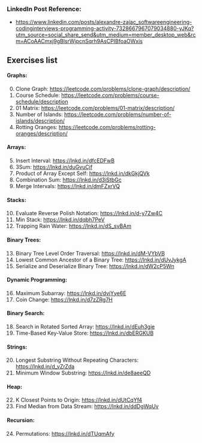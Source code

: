 ### LinkedIn Post Reference:
- https://www.linkedin.com/posts/alexandre-zajac_softwareengineering-codinginterviews-programming-activity-7328667967079034880-yJKq?utm_source=social_share_send&utm_medium=member_desktop_web&rcm=ACoAACmxj9gBlsrWjpcnSqrh9AsCPIBfoaOWxis


## Exercises list

#### Graphs:

0. Clone Graph: https://leetcode.com/problems/clone-graph/description/
1. Course Schedule: https://leetcode.com/problems/course-schedule/description
2. 01 Matrix: https://leetcode.com/problems/01-matrix/description/
3. Number of Islands: https://leetcode.com/problems/number-of-islands/description/
4. Rotting Oranges: https://leetcode.com/problems/rotting-oranges/description/


#### Arrays:

5. Insert Interval: https://lnkd.in/dfcEDFwB
6. 3Sum: https://lnkd.in/duGvuCjf
7. Product of Array Except Self: https://lnkd.in/dkGkjQVk
8. Combination Sum: https://lnkd.in/d3iStbGc
9. Merge Intervals: https://lnkd.in/dmFZxrVQ


#### Stacks:

10. Evaluate Reverse Polish Notation: https://lnkd.in/d-y7Zw4C
11. Min Stack: https://lnkd.in/dqbh7PeV
12. Trapping Rain Water: https://lnkd.in/dS_svBAm


#### Binary Trees:

13. Binary Tree Level Order Traversal: https://lnkd.in/dM-VYbVB
14. Lowest Common Ancestor of a Binary Tree: https://lnkd.in/dUvJykgA
15. Serialize and Deserialize Binary Tree: https://lnkd.in/dW2cP5Wn


#### Dynamic Programming:

16. Maximum Subarray: https://lnkd.in/dvjYye6E
17. Coin Change: https://lnkd.in/d7zZRg7H


#### Binary Search:

18. Search in Rotated Sorted Array: https://lnkd.in/dEuh3gie
19. Time-Based Key-Value Store: https://lnkd.in/dbERGKUB


#### Strings:

20. Longest Substring Without Repeating Characters: https://lnkd.in/d_vZrZda
21. Minimum Window Substring: https://lnkd.in/de8aeeQD


#### Heap:

22. K Closest Points to Origin: https://lnkd.in/dUtCqYf4
23. Find Median from Data Stream: https://lnkd.in/ddDgWqUv

#### Recursion:

24. Permutations: https://lnkd.in/dTUqmAfy